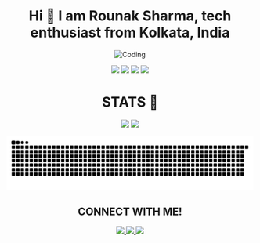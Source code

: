 <h1 align="center">
  <strong style="font-size: 28px;">Hi 👋 I am <span style="font-weight: bold;">Rounak Sharma</span>, tech enthusiast from Kolkata, India</strong>
</h1>

<p align="center">
  <img src="https://user-images.githubusercontent.com/74038190/225813708-98b745f2-7d22-48cf-9150-083f1b00d6c9.gif" alt="Coding" width="600"/>
</p>

<p align="center">
  <img src="https://img.shields.io/badge/Java-ED8B00?style=flat-square&logo=java&logoColor=white" height="50"/>
  <img src="https://img.shields.io/badge/Javascript-F7DF1E?style=flat-square&logo=javascript&logoColor=black" height="50"/>
  <img src="https://img.shields.io/badge/HTML-E34F26?style=flat-square&logo=html5&logoColor=white" height="50"/>
  <img src="https://img.shields.io/badge/Python-3776AB?style=flat-square&logo=python&logoColor=white" height="50"/>
</p>

<h1 align="center"><strong>STATS 🚀 </strong></h1>

<p align="center">
  <img src="https://github-readme-stats.vercel.app/api?username=tchieraun&show_icons=true&theme=tokyonight&hide=prs,issues&border_radius=10" height="150"/>
  <img src="https://github-readme-stats.vercel.app/api/top-langs/?username=tchieraun&layout=compact&theme=tokyonight&border_radius=10" height="150"/>
</p>

<p align="center">
  <img src="https://github.com/tchieraun/tchieraun/blob/output/github-snake-dark.svg" alt="snake animation"/>
</p>

<h2 align="center">CONNECT WITH ME!</h2>

<p align="center">
  <a href="https://www.linkedin.com/in/rounak-sharma" target="_blank">
    <img src="https://img.shields.io/badge/LinkedIn-0077B5?style=for-the-badge&logo=linkedin&logoColor=white" height="50"/>
  </a>
  <a href="https://www.instagram.com/raunakkksharma" target="_blank">
    <img src="https://img.shields.io/badge/Instagram-E4405F?style=for-the-badge&logo=instagram&logoColor=white" height="50"/>
  </a>
  <a href="mailto:rounak1122004@gmail.com">
    <img src="https://img.shields.io/badge/Gmail-D14836?style=for-the-badge&logo=gmail&logoColor=white" height="50"/>
  </a>
</p>
